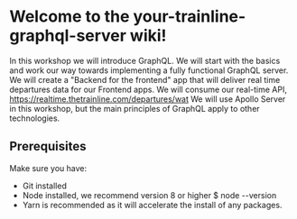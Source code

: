 # Welcome to the your-trainline-graphql-server wiki!

In this workshop we will introduce GraphQL. We will start with the basics and work our way towards implementing a fully functional GraphQL server.
We will create a "Backend for the frontend" app that will deliver real time departures data for our Frontend apps.
We will consume our real-time API, https://realtime.thetrainline.com/departures/wat
We will use Apollo Server in this workshop, but the main principles of GraphQL apply to other technologies.

## Prerequisites

Make sure you have:

- Git installed
- Node installed, we recommend version 8 or higher
$ node --version
- Yarn is recommended as it will accelerate the install of any packages.